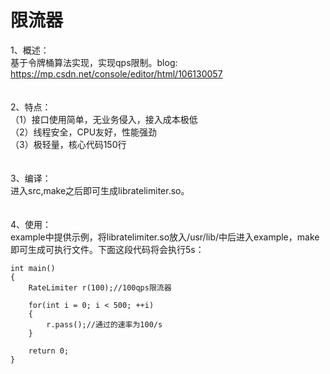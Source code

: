 # 限流器
1、概述：<br>
	基于令牌桶算法实现，实现qps限制。blog: https://mp.csdn.net/console/editor/html/106130057  
<br>
<br>
2、特点：<br>
（1）接口使用简单，无业务侵入，接入成本极低  
（2）线程安全，CPU友好，性能强劲  
（3）极轻量，核心代码150行  
<br>
<br>
3、编译：<br>
	进入src,make之后即可生成libratelimiter.so。<br>
<br>
<br>
4、使用：<br>
	example中提供示例，将libratelimiter.so放入/usr/lib/中后进入example，make即可生成可执行文件。下面这段代码将会执行5s：<br>
```
int main()
{
    RateLimiter r(100);//100qps限流器

    for(int i = 0; i < 500; ++i)
    {
        r.pass();//通过的速率为100/s
    }

    return 0;
}
```